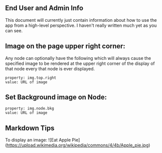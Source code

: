 ## End User and Admin Info

This document will currently just contain information about how to use the app from a high-level perspective. I haven't really written much yet as you can see.


## Image on the page upper right corner:

Any node can optionally have the following which will always cause the specified image to be rendered at the upper right corner of the display of that node every that node is ever displayed.

    property: img.top.right
    value: URL of image


## Set Background image on Node:

    property: img.node.bkg
    value: URL of image

## Markdown Tips

To display an image:
	![Eat Apple Pie] (https://upload.wikimedia.org/wikipedia/commons/4/4b/Apple_pie.jpg)

